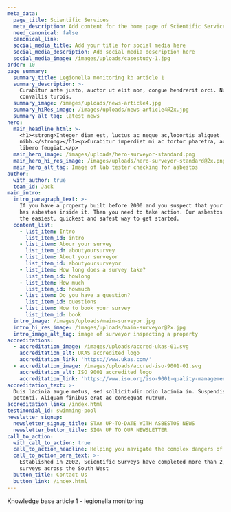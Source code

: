 ```yaml
---
meta_data:
  page_title: Scientific Services
  meta_description: Add content for the home page of Scientific Services here...
  need_canonical: false
  canonical_link:
  social_media_title: Add your title for social media here
  social_media_description: Add social media description here
  social_media_image: /images/uploads/casestudy-1.jpg
order: 10
page_summary:
  summary_title: Legionella monitoring kb article 1
  summary_description: >-
    Curabitur ante justo, auctor ut elit non, congue hendrerit orci. Nullam quis
    convallis turpis.
  summary_image: /images/uploads/news-article4.jpg
  summary_hiRes_image: /images/uploads/news-article4@2x.jpg
  summary_alt_tag: latest news
hero:
  main_headline_html: >-
    <h1><strong>Integer diam est, luctus ac neque ac,lobortis aliquet
    nibh.</strong></h1><p>Curabitur imperdiet mi ac tortor pharetra, ac commodo
    libero feugiat.</p>
  main_hero_image: /images/uploads/hero-surveyor-standard.png
  main_hero_hi_res_image: /images/uploads/hero-surveyor-standard@2x.png
  main_hero_alt_tag: Image of lab tester checking for asbestos
author:
  with_author: true
  team_id: Jack
main_intro:
  intro_paragraph_text: >-
    If you have a property built before 2000 and you suspect that your property
    has asbestos inside it. Then you need to take action. Our asbestos survey is
    the easiest, quickest and safest way to get started.
  content_list:
    - list_item: Intro
      list_item_id: intro
    - list_item: Abour your survey
      list_item_id: aboutyoursurvey
    - list_item: About your surveyor
      list_item_id: aboutyoursurveyor
    - list_item: How long does a survey take?
      list_item_id: howlong
    - list_item: How much
      list_item_id: howmuch
    - list_item: Do you have a question?
      list_item_id: questions
    - list_item: How to book your survey
      list_item_id: book
  intro_image: /images/uploads/main-surveyor.jpg
  intro_hi_res_image: /images/uploads/main-surveyor@2x.jpg
  intro_image_alt_tag: image of surveyor inspecting a property
accreditations:
  - accreditation_image: /images/uploads/accred-ukas-01.svg
    accreditation_alt: UKAS accredited logo
    accreditation_link: 'https://www.ukas.com/'
  - accreditation_image: /images/uploads/accred-iso-9001-01.svg
    accreditation_alt: ISO 9001 accredited logo
    accreditation_link: 'https://www.iso.org/iso-9001-quality-management.html'
accreditation_text: >-
  Duis lacinia augue metus, sed sollicitudin odio lacinia in. Suspendisse
  potenti. Aliquam finibus erat ac consequat rutrum.
accreditation_link: /index.html
testimonial_id: swimming-pool
newsletter_signup:
  newsletter_signup_title: STAY UP-TO-DATE WITH ASBESTOS NEWS
  newsletter_button_title: SIGN UP TO OUR NEWSLETTER
call_to_action:
  with_call_to_action: true
  call_to_action_headline: Helping you navigate the complex dangers of asbestos
  call_to_action_para_text: >-
    Established in 2002, Scientific Surveys have completed more than 2,500
    surveys across the South West
  button_title: Contact Us
  button_link: /index.html
---
```


Knowledge base article 1 - legionella monitoring
